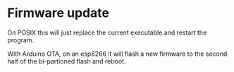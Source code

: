 # Firmware update
On POSIX this will just replace the current executable and restart the program.

With Arduino OTA, on an esp8266 it will flash a new firmware to the second half of the bi-partioned flash
and reboot.
